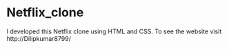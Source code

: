 # Netflix_clone
I developed this Netflix clone using HTML and CSS. To see the website visit http://Dilipkumar8799/
